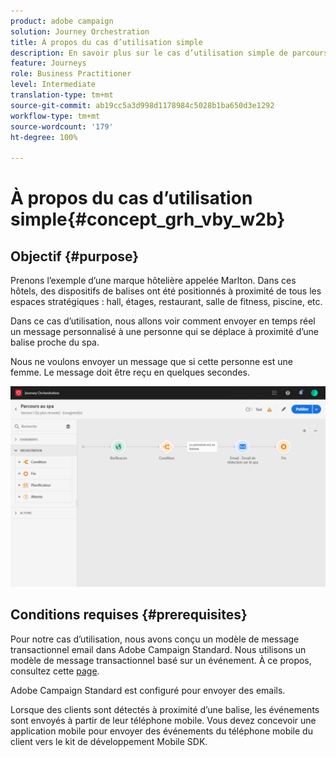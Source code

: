 ```yaml
---
product: adobe campaign
solution: Journey Orchestration
title: À propos du cas d’utilisation simple
description: En savoir plus sur le cas d’utilisation simple de parcours
feature: Journeys
role: Business Practitioner
level: Intermediate
translation-type: tm+mt
source-git-commit: ab19cc5a3d998d1178984c5028b1ba650d3e1292
workflow-type: tm+mt
source-wordcount: '179'
ht-degree: 100%

---
```



# À propos du cas d’utilisation simple{#concept_grh_vby_w2b}

## Objectif {#purpose}

Prenons l’exemple d’une marque hôtelière appelée Marlton. Dans ces hôtels, des dispositifs de balises ont été positionnés à proximité de tous les espaces stratégiques : hall, étages, restaurant, salle de fitness, piscine, etc.

Dans ce cas d’utilisation, nous allons voir comment envoyer en temps réel un message personnalisé à une personne qui se déplace à proximité d’une balise proche du spa.

Nous ne voulons envoyer un message que si cette personne est une femme. Le message doit être reçu en quelques secondes.

![](../assets/journeyuc1_16.png)

## Conditions requises        {#prerequisites}

Pour notre cas d’utilisation, nous avons conçu un modèle de message transactionnel email dans Adobe Campaign Standard. Nous utilisons un modèle de message transactionnel basé sur un événement. À ce propos, consultez cette [page](https://docs.adobe.com/content/help/fr-FR/campaign-standard/using/communication-channels/transactional-messaging/about-transactional-messaging.html).

Adobe Campaign Standard est configuré pour envoyer des emails.

Lorsque des clients sont détectés à proximité d’une balise, les événements sont envoyés à partir de leur téléphone mobile. Vous devez concevoir une application mobile pour envoyer des événements du téléphone mobile du client vers le kit de développement Mobile SDK.